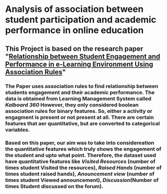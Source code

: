 # Analysis of association between student participation and academic performance in online education

## This Project is based on the research paper "[Relationship between Student Engagement and Performance in e-Learning Environment Using Association Rules](https://ieeexplore.ieee.org/document/8451005])"

### The Paper uses association rules to find relationship between students engagement and their academic performance. The data is obtained from Learning Management System called *Kalboard 360* However, they only considered boolean association rules for binary features. So, either a activity or engagment is present or not present at all. There are certain features that aer quantitative, but are converted to categorical variables.

### Based on this paper, our aim was to take into considereation the quantitative features which truly shows the engagement of the student and upto what point. Therefore, the dataset used have quantitative features like *Visited Resources* (number of times student Visited the resources), *Raised Hands* (number of times student raised hands), *Anouncement view* (number of times student Viewed announcement), *Discussion*(Number of times Student discussed on the forum).